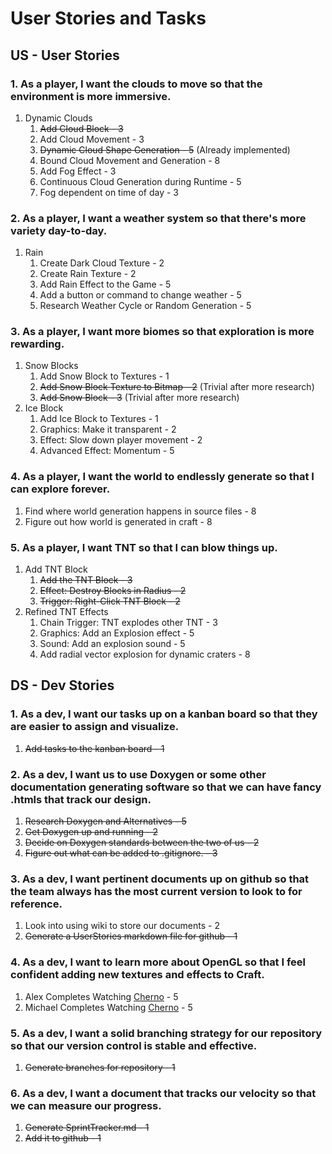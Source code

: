 # User Stories and Tasks

## US - User Stories
### 1. As a player, I want the clouds to move so that the environment is more immersive.
1. Dynamic Clouds
    1. ~~Add Cloud Block - 3~~
    2. Add Cloud Movement - 3
    3. ~~Dynamic Cloud Shape Generation - 5~~ (Already implemented)
    4. Bound Cloud Movement and Generation - 8
    5. Add Fog Effect - 3
    6. Continuous Cloud Generation during Runtime - 5
    7. Fog dependent on time of day - 3
### 2. As a player, I want a weather system so that there's more variety day-to-day.
1. Rain
    1. Create Dark Cloud Texture - 2
    2. Create Rain Texture - 2
    3. Add Rain Effect to the Game - 5
    4. Add a button or command to change weather - 5
    5. Research Weather Cycle or Random Generation - 5
### 3. As a player, I want more biomes so that exploration is more rewarding.
1. Snow Blocks
    1. Add Snow Block to Textures - 1
    2. ~~Add Snow Block Texture to Bitmap - 2~~ (Trivial after more research)
    3. ~~Add Snow Block - 3~~ (Trivial after more research)
2. Ice Block
    1. Add Ice Block to Textures - 1
    2. Graphics: Make it transparent - 2
    3. Effect: Slow down player movement - 2
    4. Advanced Effect: Momentum - 5
### 4. As a player, I want the world to endlessly generate so that I can explore forever.
1. Find where world generation happens in source files - 8
2. Figure out how world is generated in craft - 8
### 5. As a player, I want TNT so that I can blow things up.
1. Add TNT Block
    1. ~~Add the TNT Block - 3~~
    2. ~~Effect: Destroy Blocks in Radius - 2~~
    3. ~~Trigger: Right-Click TNT Block - 2~~
2. Refined TNT Effects
    1. Chain Trigger: TNT explodes other TNT - 3
    2. Graphics: Add an Explosion effect - 5
    3. Sound: Add an explosion sound - 5
    4. Add radial vector explosion for dynamic craters - 8

## DS - Dev Stories
### 1. As a dev, I want our tasks up on a kanban board so that they are easier to assign and visualize. <br>
1. ~~Add tasks to the kanban board - 1~~
### 2. As a dev, I want us to use Doxygen or some other documentation generating software so that we can have fancy .htmls that track our design.
1. ~~Research Doxygen and Alternatives - 5~~
2. ~~Get Doxygen up and running - 2~~
3. ~~Decide on Doxygen standards between the two of us - 2~~
4. ~~Figure out what can be added to .gitignore. - 3~~
### 3. As a dev, I want pertinent documents up on github so that the team always has the most current version to look to for reference.
1. Look into using wiki to store our documents - 2
2. ~~Generate a UserStories markdown file for github - 1~~
### 4. As a dev, I want to learn more about OpenGL so that I feel confident adding new textures and effects to Craft.
1. Alex Completes Watching [Cherno](https://www.youtube.com/playlist?list=PLlrATfBNZ98foTJPJ_Ev03o2oq3-GGOS2) - 5
2. Michael Completes Watching [Cherno](https://www.youtube.com/playlist?list=PLlrATfBNZ98foTJPJ_Ev03o2oq3-GGOS2) - 5
### 5. As a dev, I want a solid branching strategy for our repository so that our version control is stable and effective.
1. ~~Generate branches for repository - 1~~
### 6. As a dev, I want a document that tracks our velocity so that we can measure our progress.
1. ~~Generate SprintTracker.md - 1~~
2. ~~Add it to github - 1~~
